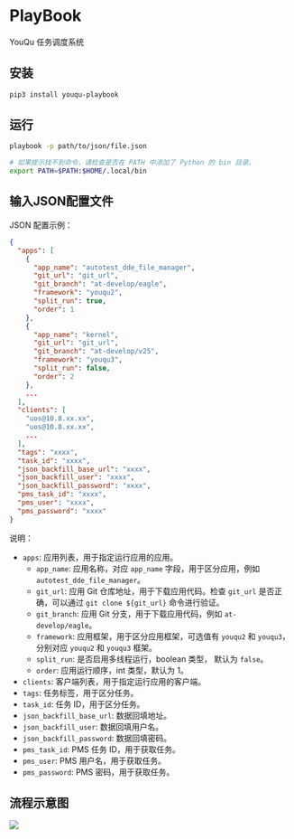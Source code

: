 # PlayBook

YouQu 任务调度系统

## 安装

```bash
pip3 install youqu-playbook
```

## 运行

```bash
playbook -p path/to/json/file.json

# 如果提示找不到命令，请检查是否在 PATH 中添加了 Python 的 bin 目录。
export PATH=$PATH:$HOME/.local/bin
```

## 输入JSON配置文件

JSON 配置示例：
```json
{
  "apps": [
    {
      "app_name": "autotest_dde_file_manager",
      "git_url": "git_url",
      "git_branch": "at-develop/eagle",
      "framework": "youqu2",
      "split_run": true,
      "order": 1
    },
    {
      "app_name": "kernel",
      "git_url": "git_url",
      "git_branch": "at-develop/v25",
      "framework": "youqu3",
      "split_run": false,
      "order": 2
    },
    ...
  ],
  "clients": [
    "uos@10.8.xx.xx",
    "uos@10.8.xx.xx",
    ...
  ],
  "tags": "xxxx",
  "task_id": "xxxx",
  "json_backfill_base_url": "xxxx",
  "json_backfill_user": "xxxx",
  "json_backfill_password": "xxxx",
  "pms_task_id": "xxxx",
  "pms_user": "xxxx",
  "pms_password": "xxxx"
}
```

说明：
- `apps`: 应用列表，用于指定运行应用的应用。
  - `app_name`: 应用名称，对应 `app_name` 字段，用于区分应用，例如 `autotest_dde_file_manager`。
  - `git_url`: 应用 Git 仓库地址，用于下载应用代码。检查 `git_url` 是否正确，可以通过 `git clone ${git_url}` 命令进行验证。
  - `git_branch`: 应用 Git 分支，用于下载应用代码，例如 `at-develop/eagle`。
  - `framework`: 应用框架，用于区分应用框架，可选值有 `youqu2` 和 `youqu3`，分别对应 `youqu2` 和 `youqu3` 框架。
  - `split_run`: 是否启用多线程运行，boolean 类型， 默认为 `false`。
  - `order`: 应用运行顺序，int 类型，默认为 1。
- `clients`: 客户端列表，用于指定运行应用的客户端。
- `tags`: 任务标签，用于区分任务。
- `task_id`: 任务 ID，用于区分任务。
- `json_backfill_base_url`: 数据回填地址。
- `json_backfill_user`: 数据回填用户名。
- `json_backfill_password`: 数据回填密码。
- `pms_task_id`: PMS 任务 ID，用于获取任务。
- `pms_user`: PMS 用户名，用于获取任务。
- `pms_password`: PMS 密码，用于获取任务。

## 流程示意图

![](./images/playbook.png)